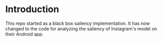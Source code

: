 # Introduction
This repo started as a black box sailency implementation.
It has now changed to the code for analyzing the saliency of Instagram's model on their Android app.
